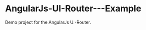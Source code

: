 AngularJs-UI-Router---Example
=============================

Demo project for the AngularJs UI-Router.
